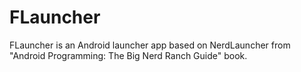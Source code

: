# FLauncher

FLauncher is an Android launcher app based on NerdLauncher from "Android Programming: The Big Nerd Ranch Guide" book.